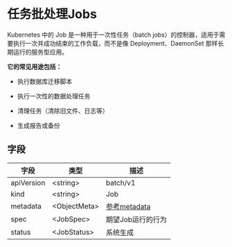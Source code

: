 # 任务批处理Jobs

Kubernetes 中的 Job 是一种用于一次性任务（batch jobs）的控制器，适用于需要执行一次并成功结束的工作负载，而不是像 Deployment、DaemonSet 那样长期运行的服务型应用。

**它的常见用途包括：**

- 执行数据库迁移脚本

- 执行一次性的数据处理任务

- 清理任务（清除旧文件、日志等）

- 生成报告或备份

## 字段

|字段|类型|描述|
|----|----|----|
|apiVersion|\<string>|batch/v1|
|kind|\<string>|Job|
|metadata|\<ObjectMeta>|[参考metadata](/kubernetes/PodFeilds.md#metadata)|
|spec|\<JobSpec>|期望Job运行的行为|
|status|\<JobStatus>|系统生成|

